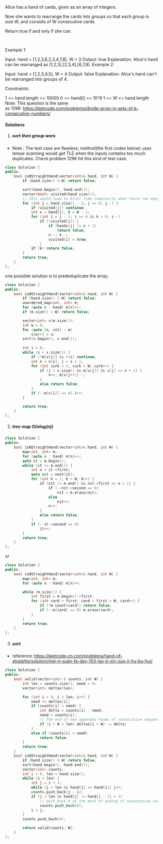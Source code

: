 Alice has a hand of cards, given as an array of integers.

Now she wants to rearrange the cards into groups so that each group is size W, and consists of W consecutive cards.

Return true if and only if she can.

 

Example 1:

Input: hand = [1,2,3,6,2,3,4,7,8], W = 3
Output: true
Explanation: Alice's hand can be rearranged as [1,2,3],[2,3,4],[6,7,8].
Example 2:

Input: hand = [1,2,3,4,5], W = 4
Output: false
Explanation: Alice's hand can't be rearranged into groups of 4.
 

Constraints:

1 <= hand.length <= 10000
0 <= hand[i] <= 10^9
1 <= W <= hand.length
Note: This question is the same as 1296: https://leetcode.com/problems/divide-array-in-sets-of-k-consecutive-numbers/

#### Solutions

1. ##### sort then group wors

- Note : The test case are flawless, method(the first codes below) uses lenear scanning would get TLE when the inputs contains too much duplicates. Check problem 1296 fot this kind of test case.

```cpp
class Solution {
public:
    bool isNStraightHand(vector<int>& hand, int W) {
        if (hand.size() % W) return false;

        sort(hand.begin(), hand.end());
        vector<bool> visited(hand.size());
        // this would lead to O(n2) time complexity when there too many duplicates
        for (int j = hand.size() - 1; j >= 0; j--) {
            if (visited[j]) continue;
            int n = hand[j], k = W - 1;
            for (int i = j - 1; i >= 0 && k > 0; i--)
                if (!visited[i]) {
                    if (hands[j] != n + 1)
                        return false;
                    n--; k--;
                    visited[i] = true;
                }
            if (k) return false;
        }
        return true;
    }
};
```

one possible solution is to prededuplicate the array.

```cpp
class Solution {
public:
    bool isNStraightHand(vector<int>& hand, int W) {
        if (hand.size() % W) return false;
        unordered_map<int, int> m;
        for (auto n : hand) m[n]++;
        if (m.size() < W) return false;

        vector<int> v(m.size());
        int w = 0;
        for (auto [n, cnt] : m)
            v[w++] = n;
        sort(v.begin(), v.end());
        
        int i = 0;
        while (i < v.size()) {
            if (!m[v[i]] && ++i) continue;
            int n = v[i], j = i + 1;
            for (int curk = 1; curk < W; curk++) {
                if (j < v.size() && m[v[j]] && v[j] == n + 1) {
                    n++; m[v[j++]]--;
                }
                else return false;
            }
            if (--m[v[i]] == 0) i++;
        }

        return true;
    }
};
```

2. ##### tree map O(nlog(n))


```cpp
class Solution {
public:
    bool isNStraightHand(vector<int>& hand, int W) {
        map<int, int> m;
        for (auto n : hand) m[n]++;
        auto it = m.begin();
        while (it != m.end()) {
            int n = it->first;
            auto nit = next(it);
            for (int k = 1; k < W; k++) {
                if (nit != m.end() && nit->first == n + 1) {
                    if (--nit->second == 0)
                        nit = m.erase(nit);
                    else
                        nit++;
                    n++;
                }
                else return false;
            }
            if (--it->second == 0)
                it++;
        }
        return true;
    }
};
```

or

```cpp
class Solution {
public:
    bool isNStraightHand(vector<int>& hand, int W) {
        map<int, int> m;
        for (auto n : hand) m[n]++;

        while (m.size()) {
            int first = m.begin()->first;
            for (int card = first; card < first + W; card++) {
                if (!m.count(card)) return false;
                if (--m[card] == 0) m.erase(card);
            }
        }
        return true;
    }
};
```

3. ##### sort

- reference: https://leetcode-cn.com/problems/hand-of-straights/solution/mei-ri-suan-fa-day-103-lao-ti-xin-zuo-ji-hu-bu-hui/

```cpp
class Solution {
public:
    bool valid(vector<int> & counts, int W) {
        int len = counts.size(), need = 0;
        vector<int> deltas(len);

        for (int i = 0; i < len; i++) {
            need += deltas[i];
            if (counts[i] > need) {
                int delta = counts[i] - need;
                need = counts[i];
                // The end of new appended heads of consecutive sequences are recorded.
                if (i + W < len) deltas[i + W] -= delta;
            }
            else if (counts[i] < need)
                return false;
        }
        return true;
    }    
    bool isNStraightHand(vector<int>& hand, int W) {
        if (hand.size() % W) return false;
        sort(hand.begin(), hand.end());
        vector<int> counts;
        int i = 0, len = hand.size();
        while (i < len) {
            int j = i + 1;
            while (j < len && hand[j] == hand[i]) j++;
            counts.push_back(j - i);
            if (j < len && hand[j] != hand[j - 1] + 1)
                // push_back 0 as the mark of ending of consecutive sequence
                counts.push_back(0);
            i = j;
        }
        counts.push_back(0);

        return valid(counts, W);
    }
};
```